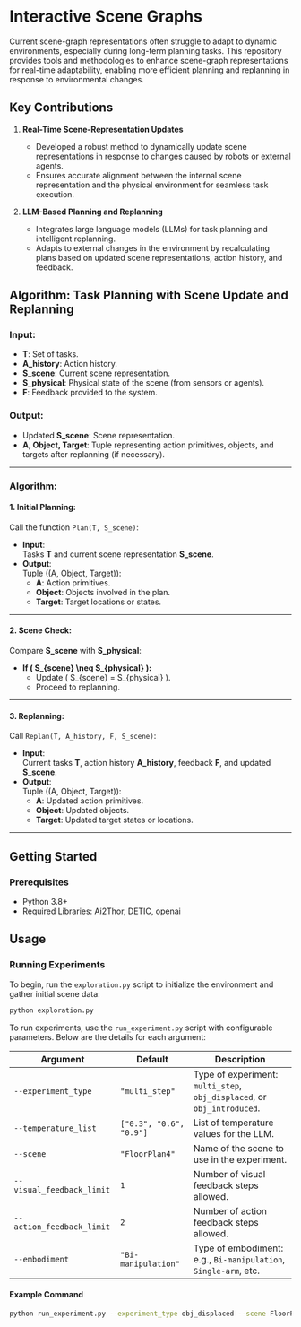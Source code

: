 # **Interactive Scene Graphs**  

Current scene-graph representations often struggle to adapt to dynamic environments, especially during long-term planning tasks. This repository provides tools and methodologies to enhance scene-graph representations for real-time adaptability, enabling more efficient planning and replanning in response to environmental changes.  

## **Key Contributions**  

1. **Real-Time Scene-Representation Updates**  
   - Developed a robust method to dynamically update scene representations in response to changes caused by robots or external agents.  
   - Ensures accurate alignment between the internal scene representation and the physical environment for seamless task execution.  

2. **LLM-Based Planning and Replanning**  
   - Integrates large language models (LLMs) for task planning and intelligent replanning.  
   - Adapts to external changes in the environment by recalculating plans based on updated scene representations, action history, and feedback.  
 

## Algorithm: Task Planning with Scene Update and Replanning

### **Input**:
- **T**: Set of tasks.  
- **A_history**: Action history.  
- **S_scene**: Current scene representation.  
- **S_physical**: Physical state of the scene (from sensors or agents).  
- **F**: Feedback provided to the system.  

### **Output**:
- Updated **S_scene**: Scene representation.  
- **A, Object, Target**: Tuple representing action primitives, objects, and targets after replanning (if necessary).  

---

### **Algorithm**:

#### **1. Initial Planning**:
Call the function `Plan(T, S_scene)`:

- **Input**:  
  Tasks **T** and current scene representation **S_scene**.  
- **Output**:  
  Tuple \((A, Object, Target)\):  
  - **A**: Action primitives.  
  - **Object**: Objects involved in the plan.  
  - **Target**: Target locations or states.  

---

#### **2. Scene Check**:
Compare **S_scene** with **S_physical**:

- **If \( S_{scene} \neq S_{physical} \):**  
  - Update \( S_{scene} = S_{physical} \).  
  - Proceed to replanning.  

---

#### **3. Replanning**:
Call `Replan(T, A_history, F, S_scene)`:

- **Input**:  
  Current tasks **T**, action history **A_history**, feedback **F**, and updated **S_scene**.  
- **Output**:  
  Tuple \((A, Object, Target)\):  
  - **A**: Updated action primitives.  
  - **Object**: Updated objects.  
  - **Target**: Updated target states or locations.  


---


## **Getting Started**  

### Prerequisites  

- Python 3.8+  
- Required Libraries: Ai2Thor, DETIC, openai

## **Usage**  

### Running Experiments  
To begin, run the `exploration.py` script to initialize the environment and gather initial scene data:  

```bash
python exploration.py
```
To run experiments, use the `run_experiment.py` script with configurable parameters. Below are the details for each argument:  

| **Argument**               | **Default**                     | **Description**                                                         |
|----------------------------|---------------------------------|-------------------------------------------------------------------------|
| `--experiment_type`        | `"multi_step"`                  | Type of experiment: `multi_step`, `obj_displaced`, or `obj_introduced`. |
| `--temperature_list`       | `["0.3", "0.6", "0.9"]`         | List of temperature values for the LLM.                                |
| `--scene`                  | `"FloorPlan4"`                  | Name of the scene to use in the experiment.                            |
| `--visual_feedback_limit`  | `1`                             | Number of visual feedback steps allowed.                               |
| `--action_feedback_limit`  | `2`                             | Number of action feedback steps allowed.                               |
| `--embodiment`             | `"Bi-manipulation"`             | Type of embodiment: e.g., `Bi-manipulation`, `Single-arm`, etc.         |

#### Example Command
```bash
python run_experiment.py --experiment_type obj_displaced --scene FloorPlan4 --embodiment Single-arm

